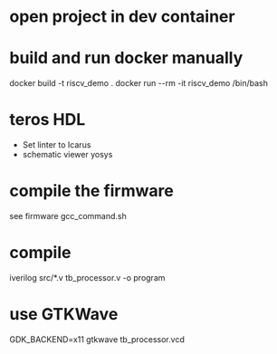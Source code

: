 # open project in dev container



# build and run docker manually
docker build -t riscv_demo .
docker run --rm -it riscv_demo /bin/bash


# teros HDL
* Set linter to Icarus
* schematic viewer yosys



# compile the firmware
see firmware gcc_command.sh

# compile
iverilog src/*.v tb_processor.v -o program

# use GTKWave
GDK_BACKEND=x11 gtkwave tb_processor.vcd